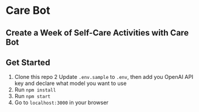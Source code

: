 # Care Bot

## Create a Week of Self-Care Activities with Care Bot

## Get Started

1. Clone this repo
   2 Update `.env.sample` to `.env`, then add you OpenAI API key and declare what model you want to use
2. Run `npm install`
3. Run `npm start`
4. Go to `localhost:3000` in your browser
